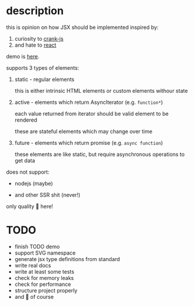description
===========

this is opinion on how JSX should be implemented inspired by:
 1. curiosity to [crank-js](https://crank.js.org/)
 2. and hate to [react](https://reactjs.org/)

demo is [here](https://abetaev.github.io/deuce-x/).

supports 3 types of elements:

 1. static - regular elements

    this is either intrinsic HTML elements or custom elements withour state

 2. active - elements which return AsyncIterator (e.g. `function*`)

    each value returned from iterator should be valid element to be rendered

    these are stateful elements which may change over time

 3. future - elements which return promise (e.g. `async function`)

    these elements are like static, but require asynchronous operations to get data

does not support:
 
 * nodejs (maybe)
 
 * and other SSR shit (never!)
 
only quality 💩 here!


TODO
====

 * finish TODO demo
 * support SVG namespace
 * generate jsx type definitions from standard
 * write real docs
 * write at least some tests
 * check for memory leaks
 * check for performance
 * structure project properly
 * and 💩 of course
